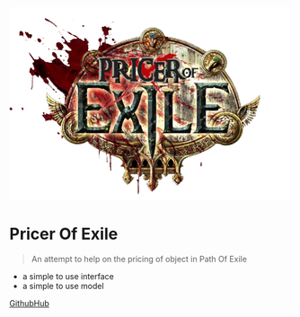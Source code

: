 ![logo](assets/pricer-of-exile-logo.png)


# Pricer Of Exile

> An attempt to help on the pricing of object in Path Of Exile

- a simple to use interface
- a simple to use model

[GithubHub](https://github.com/PricerOfExile)
